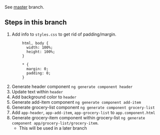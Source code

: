 See [master](https://github.com/dstanich/intro-to-angular-presentation) branch.

## Steps in this branch
1.  Add info to `styles.css` to get rid of padding/margin.
```
        html, body {
          width: 100%;
          height: 100%;
        }

        * {
          margin: 0;
          padding: 0;
        }
```

2.  Generate header component `ng generate component header`
3.  Update text within `header`
4.  Add background color to `header`
5.  Generate add-item component `ng generate component add-item`
6.  Generate grocery-list component `ng generate component grocery-list`
7.  Add `app-header`, `app-add-item`, `app-grocery-list` to `app.component.html`
8.  Generate grocery-item component within grocery-list `ng generate component app/grocery-list/grocery-item`.
    - This will be used in a later branch